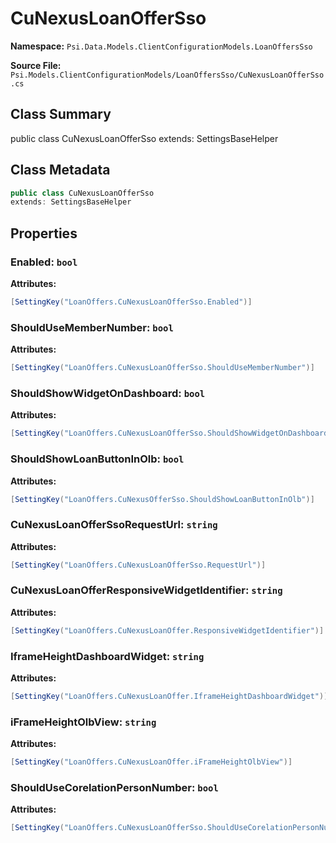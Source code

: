 # CuNexusLoanOfferSso

**Namespace:** `Psi.Data.Models.ClientConfigurationModels.LoanOffersSso`

**Source File:** `Psi.Models.ClientConfigurationModels/LoanOffersSso/CuNexusLoanOfferSso.cs`

## Class Summary

public class CuNexusLoanOfferSso
extends: SettingsBaseHelper

## Class Metadata

```typescript
public class CuNexusLoanOfferSso
extends: SettingsBaseHelper
```

## Properties

### Enabled: `bool`



**Attributes:**
```csharp
[SettingKey("LoanOffers.CuNexusLoanOfferSso.Enabled")]
```

### ShouldUseMemberNumber: `bool`



**Attributes:**
```csharp
[SettingKey("LoanOffers.CuNexusLoanOfferSso.ShouldUseMemberNumber")]
```

### ShouldShowWidgetOnDashboard: `bool`



**Attributes:**
```csharp
[SettingKey("LoanOffers.CuNexusLoanOfferSso.ShouldShowWidgetOnDashboard")]
```

### ShouldShowLoanButtonInOlb: `bool`



**Attributes:**
```csharp
[SettingKey("LoanOffers.CuNexusOfferSso.ShouldShowLoanButtonInOlb")]
```

### CuNexusLoanOfferSsoRequestUrl: `string`



**Attributes:**
```csharp
[SettingKey("LoanOffers.CuNexusLoanOfferSso.RequestUrl")]
```

### CuNexusLoanOfferResponsiveWidgetIdentifier: `string`



**Attributes:**
```csharp
[SettingKey("LoanOffers.CuNexusLoanOffer.ResponsiveWidgetIdentifier")]
```

### IframeHeightDashboardWidget: `string`



**Attributes:**
```csharp
[SettingKey("LoanOffers.CuNexusLoanOffer.IframeHeightDashboardWidget")]
```

### iFrameHeightOlbView: `string`



**Attributes:**
```csharp
[SettingKey("LoanOffers.CuNexusLoanOffer.iFrameHeightOlbView")]
```

### ShouldUseCorelationPersonNumber: `bool`



**Attributes:**
```csharp
[SettingKey("LoanOffers.CuNexusLoanOfferSso.ShouldUseCorelationPersonNumber")]
```
